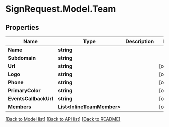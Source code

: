 # SignRequest.Model.Team
## Properties

Name | Type | Description | Notes
------------ | ------------- | ------------- | -------------
**Name** | **string** |  | 
**Subdomain** | **string** |  | 
**Url** | **string** |  | [optional] 
**Logo** | **string** |  | [optional] 
**Phone** | **string** |  | [optional] 
**PrimaryColor** | **string** |  | [optional] 
**EventsCallbackUrl** | **string** |  | [optional] 
**Members** | [**List&lt;InlineTeamMember&gt;**](InlineTeamMember.md) |  | [optional] 

[[Back to Model list]](../README.md#documentation-for-models) [[Back to API list]](../README.md#documentation-for-api-endpoints) [[Back to README]](../README.md)

